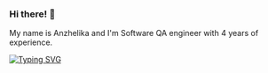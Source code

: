 ### Hi there! 👋

My name is Anzhelika and I'm  Software QA engineer with 4 years of experience.

<a href="https://git.io/typing-svg"><img src="https://readme-typing-svg.demolab.com?font=Fira+Code&pause=1000&random=false&width=435&lines=My+name+is+Anzhelika.+I+am+Software+QA+engineer+with+4+years+of+experience+." alt="Typing SVG" /></a>

